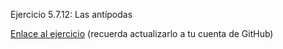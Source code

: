 Ejercicio 5.7.12: Las antípodas

<a href="http://dpayo.github.io/X-Nav-5.7.12-Antipodas. ">Enlace al ejercicio</a> (recuerda actualizarlo a tu cuenta de GitHub)
